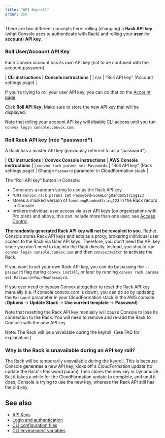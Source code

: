 ```yaml
---
title: "API Keyroll"
order: 350
---
```


There are two different concepts here: rolling (changing) a **Rack API key** (what Console uses to authenticate with Rack) and rolling your **user** (or **account**) **API key**.


### Roll User/Account API Key

Each Convox account has its own API key (not to be confused with the account password).

| **CLI instructions**                  | **Console instructions**                      |
| n/a                                   | "Roll API key" (Account settings page)        |

If you're trying to roll your user API key, you can do that on the [Account page](https://console.convox.com/grid/user/profile).

Click **Roll API Key**. Make sure to store the new API key that will be displayed.

Note that rolling your account API key will disable CLI access until you run `convox login console.convox.com`.


### Roll Rack API key (née "password")

A Rack has a master API key (previously referred to as a "password").

| **CLI instructions**                  | **Convox Console instructions**               | **AWS Console instructions**                         |
| `convox rack params set Password=`    | "Roll API key" (Rack settings page)           | Change `Password` parameter in CloudFormation stack  |

The “Roll API key” button in Console:

* Generates a random string to use as the Rack API key
* runs `convox rack params set Password=SomeLongRandomString123`
* stores a masked version of `SomeLongRandomString123` in the Rack record in Console
* brokers individual user access via user API keys (on organizations with Pro plans and above, this can include more than one user; see [Access Control](/docs/access-control/).

**The randomly generated Rack API key will not be revealed to you.** Rather, Console stores Rack API keys and acts as a proxy, brokering individual user access to the Rack via User API keys. Therefore, you don't need the API key since you don't need to log into the Rack directly. Instead, you should run `convox login console.convox.com` and then `convox/switch` to activate the Rack.

If you want to set your own Rack API key, you can do by passing the `--password` flag during `convox install`, or later by running `convox rack params set Password=YourNewPassword`.

If you ever need to bypass Convox altogether to reset the Rack API key manually (i.e. if console.convox.com is down), you can do so by updating the `Password` parameter in your CloudFormation stack in the AWS console (**Options** -> **Update Stack** -> **Use current template** -> **Password**).

Note that resetting the Rack API key manually will cause Console to lose its connection to the Rack. You will need to remove and re-add the Rack to Console with the new API key.

Note: The Rack will be unavailable during the keyroll. (See FAQ for explanation.)


### Why is the Rack is unavailable during an API key roll?

The Rack will be temporarily unavailable during the keyroll. This is because Console generates a new API key, kicks off a CloudFormation update (to update the Rack's Password param), then stores the new key in DynamoDB. But it takes a while for the CloudFormation update to complete, and until it does, Console is trying to use the new key, whereas the Rack API still has the old key.


## See also

- [API Keys](/docs/api-keys)
- [Login and authentication](/docs/login-and-authentication/)
- [CLI configuration files](/docs/cli-config-files/)
- [CLI environment variables](/docs/cli-environment-variables/)

